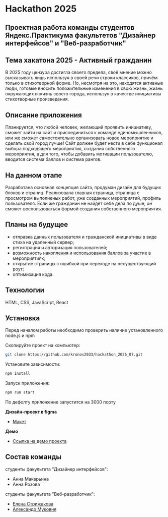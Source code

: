 # Hackathon 2025

## Проектная работа команды студентов Яндекс.Практикума факультетов "Дизайнер интерфейсов" и "Веб-разработчик" 

## Тема хакатона 2025 - Активный гражданин

В 2025 году цензура достигла своего предела, своё мнение можно высказывать лишь используя в своей речи строки классиков, причём только в стихотворной форме. Но, несмотря на это, находятся активные люди, готовые вносить положительные изменения в свою жизнь, жизнь окружающих и жизнь своего города, используя в качестве инициативы стихотворные произведения. 

## Описание приложения

Планируется, что любой человек, желающий проявить инициативу, сможет зайти на сайт и присоединиться к команде единомышленников, или же сможет самостоятельно организовать новое мероприятие и сделать свой город лучше! Сайт должен будет нести в себе функционал выбора подходящего мероприятия, создания собственного мероприятия, а для того, чтобы добавить мотивации пользователю, вводится система баллов и система рангов.

## На данном этапе 

Разработана основная концепция сайта, продуман дизайн для будущих блоков и страниц. Реализована главная страница, страница с просмотром выполненых работ, уже созданных мероприятий, профиль пользователя. Если же гражданин не найдёт себе дела по душе, он сможет воспользоваться формой создания собственного мероприятия.

## Планы на будущее
* отправка данных пользователя и гражданской инициативы в виде стиха на удаленный сервер; 
* регистрация и авторизация пользователей; 
* возможность накопления и использования баллов за участие в мероприятиях;
* открытие страницы с ошибкой при переходе на несуществующий роут;
* оптимизация кода.

## Технологии
HTML, CSS, JavaScript, React

## Установка

Перед началом работы необходимо проверить наличие установленного node.js и npm

Скопируйте проект на компьютер:
```bash
git clone https://github.com/kronos2033/hackathon_2025_07.git
```

Установите зависимости:
```bash
npm install
```

Запуск приложения:
```bash
npm run start
```

По дефолту приложение запустится на 3000 порту

**Дизайн-проект в figma**

* [Макет](https://www.figma.com/file/oGfzpNai4P0WVHbh1STKd7/Hackathon_2025_07?node-id=133%3A17905)

**Демо**

* [Ссылка на демо проекта](https://kronos2033.github.io/hackathon_2025_07/)

## Состав команды

студенты факультета "Дизайнер интерфейсов":
- Анна Макарьина
- Анна Розова

студенты факультета "Веб-разработчик":
* [Елена Стрижакова](https://github.com/Kalibryyy)
* [Александр Муковня](https://github.com/kronos2033)



